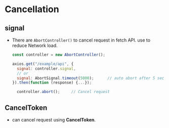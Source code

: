 # Cancellation

## signal

- There are `AbortController()` to cancel request in fetch API. use to reduce Network load.

  ```js
  const controller = new AbortController();

  axios.get("/example/api", {
    signal: controller.signal,
    // or
    signal: AbortSignal.timeout(5000);      // auto abort after 5 sec.
  }).then(function (response) {...});

    controller.abort();     // Cancel request
  ```

## CancelToken

- can cancel request using **CancelToken**.
